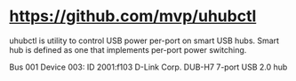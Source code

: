 # https://github.com/mvp/uhubctl

uhubctl is utility to control USB power per-port on smart USB hubs.
Smart hub is defined as one that implements per-port power switching.

Bus 001 Device 003: ID 2001:f103 D-Link Corp. DUB-H7 7-port USB 2.0 hub


